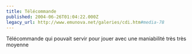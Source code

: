 ```yaml
---
title: Télécommande
published: 2004-06-26T01:04:22.000Z
legacy_url: http://www.emunova.net/galeries/cdi.htm#media-78
---
```

Télécommande qui pouvait servir pour jouer avec une maniabilité très très moyenne